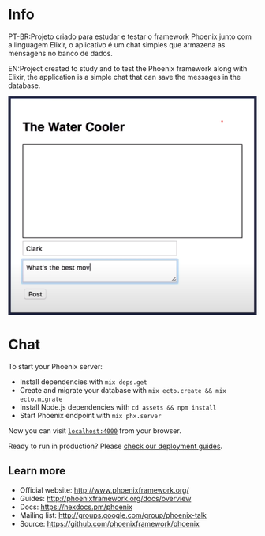 # Info

PT-BR:Projeto criado para estudar e testar o framework Phoenix junto com a linguagem Elixir, o aplicativo é um chat simples que armazena as mensagens no banco de dados.

EN:Project created to study and to test the Phoenix framework along with Elixir, the application is a simple chat that can save the messages in the database.

![alt_text](https://github.com/gianIucca/chat_phoenix/blob/main/assets/images/chat_screen.png)

# Chat

To start your Phoenix server:

  * Install dependencies with `mix deps.get`
  * Create and migrate your database with `mix ecto.create && mix ecto.migrate`
  * Install Node.js dependencies with `cd assets && npm install`
  * Start Phoenix endpoint with `mix phx.server`

Now you can visit [`localhost:4000`](http://localhost:4000) from your browser.

Ready to run in production? Please [check our deployment guides](http://www.phoenixframework.org/docs/deployment).

## Learn more

  * Official website: http://www.phoenixframework.org/
  * Guides: http://phoenixframework.org/docs/overview
  * Docs: https://hexdocs.pm/phoenix
  * Mailing list: http://groups.google.com/group/phoenix-talk
  * Source: https://github.com/phoenixframework/phoenix
